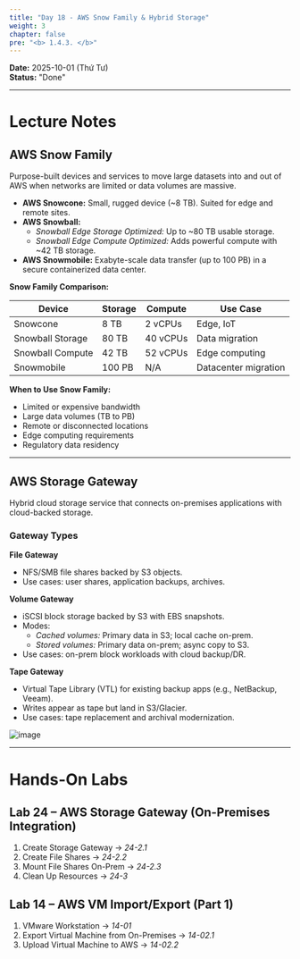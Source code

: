 ```yaml
---
title: "Day 18 - AWS Snow Family & Hybrid Storage"
weight: 3
chapter: false
pre: "<b> 1.4.3. </b>"
---
```


**Date:** 2025-10-01 (Thứ Tư)  
**Status:** "Done"  

---

# **Lecture Notes**

## AWS Snow Family

Purpose-built devices and services to move large datasets into and out of AWS when networks are limited or data volumes are massive.

- **AWS Snowcone:** Small, rugged device (~8 TB). Suited for edge and remote sites.
- **AWS Snowball:**  
  - *Snowball Edge Storage Optimized:* Up to ~80 TB usable storage.  
  - *Snowball Edge Compute Optimized:* Adds powerful compute with ~42 TB storage.
- **AWS Snowmobile:** Exabyte-scale data transfer (up to 100 PB) in a secure containerized data center.

**Snow Family Comparison:**

| Device | Storage | Compute | Use Case |
|--------|---------|---------|----------|
| Snowcone | 8 TB | 2 vCPUs | Edge, IoT |
| Snowball Storage | 80 TB | 40 vCPUs | Data migration |
| Snowball Compute | 42 TB | 52 vCPUs | Edge computing |
| Snowmobile | 100 PB | N/A | Datacenter migration |

**When to Use Snow Family:**

- Limited or expensive bandwidth
- Large data volumes (TB to PB)
- Remote or disconnected locations
- Edge computing requirements
- Regulatory data residency

---

## AWS Storage Gateway

Hybrid cloud storage service that connects on-premises applications with cloud-backed storage.

### Gateway Types

**File Gateway**

- NFS/SMB file shares backed by S3 objects.
- Use cases: user shares, application backups, archives.

**Volume Gateway**

- iSCSI block storage backed by S3 with EBS snapshots.
- Modes:
  - *Cached volumes:* Primary data in S3; local cache on-prem.
  - *Stored volumes:* Primary data on-prem; async copy to S3.
- Use cases: on-prem block workloads with cloud backup/DR.

**Tape Gateway**

- Virtual Tape Library (VTL) for existing backup apps (e.g., NetBackup, Veeam).
- Writes appear as tape but land in S3/Glacier.
- Use cases: tape replacement and archival modernization.

![image](/images/1-Worklog/Week4/image.png)

---

# **Hands-On Labs**

## Lab 24 – AWS Storage Gateway (On-Premises Integration)

1. Create Storage Gateway → *24-2.1*  
2. Create File Shares → *24-2.2*  
3. Mount File Shares On-Prem → *24-2.3*  
4. Clean Up Resources → *24-3*

## Lab 14 – AWS VM Import/Export (Part 1)

1. VMware Workstation → *14-01*  
2. Export Virtual Machine from On-Premises → *14-02.1*  
3. Upload Virtual Machine to AWS → *14-02.2*
